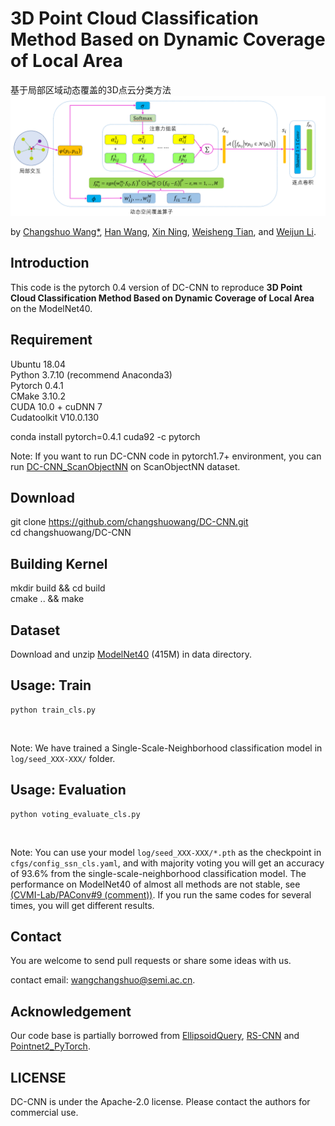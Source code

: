 # 3D Point Cloud Classification Method Based on Dynamic Coverage of Local Area
基于局部区域动态覆盖的3D点云分类方法
<img src="./figure/DC-Conv.jpg" width="900"/>

by [Changshuo Wang*](https://www.changshuowang.site/about/), [Han Wang](), [Xin Ning](), [Weisheng Tian](), and [Weijun Li]().

## Introduction
This code is the pytorch 0.4 version of DC-CNN to reproduce **3D Point Cloud Classification Method Based on Dynamic Coverage of Local Area** on the ModelNet40.<br>

Requirement
----------------------
Ubuntu 18.04<br>
Python 3.7.10 (recommend Anaconda3)<br>
Pytorch 0.4.1<br>
CMake 3.10.2<br>
CUDA 10.0 + cuDNN 7<br>
Cudatoolkit V10.0.130<br>

conda install pytorch=0.4.1 cuda92 -c pytorch

Note: If you want to run DC-CNN code in pytorch1.7+ environment, you can run [DC-CNN_ScanObjectNN](https://github.com/changshuowang/DC-CNN_ScanObjectNN) on ScanObjectNN dataset.

Download
--------
git clone https://github.com/changshuowang/DC-CNN.git<br>
cd changshuowang/DC-CNN<br>

Building Kernel
---------------
mkdir build && cd build<br>
cmake .. && make<br>

Dataset
-------
Download and unzip [ModelNet40](https://shapenet.cs.stanford.edu/media/modelnet40_ply_hdf5_2048.zip) (415M) in data directory. 
<br>


Usage: Train
------------
```
python train_cls.py
```
<br>

Note: We have trained a Single-Scale-Neighborhood classification model in ```log/seed_XXX-XXX/``` folder. <br>

Usage: Evaluation
-----------------
```
python voting_evaluate_cls.py
```
<br>

Note: You can use your model ```log/seed_XXX-XXX/*.pth``` as the checkpoint in ```cfgs/config_ssn_cls.yaml```, and with majority voting you will get an accuracy of 93.6% from the single-scale-neighborhood classification model. The performance on ModelNet40 of almost all methods are not stable, see [(CVMI-Lab/PAConv#9 (comment))](https://github.com/CVMI-Lab/PAConv/issues/9). If you run the same codes for several times, you will get different results.  <br>



## Contact

You are welcome to send pull requests or share some ideas with us. 

contact email: [wangchangshuo@semi.ac.cn](wangchangshuo@semi.ac.cn).

## Acknowledgement

Our code base is partially borrowed from [EllipsoidQuery](https://github.com/VimsLab/EllipsoidQuery), [RS-CNN](https://github.com/Yochengliu/Relation-Shape-CNN/) and [Pointnet2_PyTorch](https://github.com/erikwijmans/Pointnet2_PyTorch).

## LICENSE
DC-CNN is under the Apache-2.0 license. 
Please contact the authors for commercial use.
